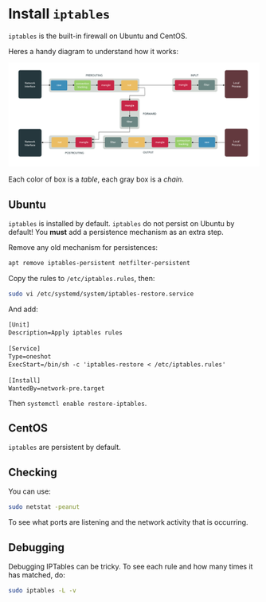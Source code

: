 # Install `iptables`

`iptables` is the built-in firewall on Ubuntu and CentOS.

Heres a handy diagram to understand how it works:

![iptables](./IPTables/iptables.png)

Each color of box is a _table_, each gray box is a _chain_.

## Ubuntu

`iptables` is installed by default. `iptables` do not persist on Ubuntu by default! You **must** add a persistence mechanism as an extra step.

Remove any old mechanism for persistences:

```sh
apt remove iptables-persistent netfilter-persistent
```

Copy the rules to `/etc/iptables.rules`, then:

```bash
sudo vi /etc/systemd/system/iptables-restore.service
```

And add:

```service
[Unit]
Description=Apply iptables rules

[Service]
Type=oneshot
ExecStart=/bin/sh -c 'iptables-restore < /etc/iptables.rules'

[Install]
WantedBy=network-pre.target
```

Then `systemctl enable restore-iptables`.

## CentOS

`iptables` are persistent by default.

## Checking

You can use:

```bash
sudo netstat -peanut
```

To see what ports are listening and the network activity that is occurring.

## Debugging

Debugging IPTables can be tricky.  To see each rule and how many times it has matched, do:

```sh
sudo iptables -L -v
```

